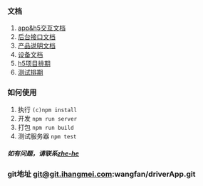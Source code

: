 ### 文档   
1. [app&h5交互文档](./doc/app-h5-connect.md)     
1. [后台接口文档](./doc/interface.doc)     
1. [产品说明文档](./doc/product-doc.pdf)     
1. [设备文档](./doc/device-doc.docx)     
1. [h5项目排期](./doc/h5-schedule.xlsx)     
1. [测试排期](./doc/test-scheduling.xlsx)     

### 如何使用    
1. 执行 `(c)npm install`      
1. 开发 `npm run server`  
1. 打包 `npm run build`   
1. 测试服务器 `npm test`   

##### 如有问题，请联系[zhe-he](mailto:hezhe@ihangmei.com)     

### git地址 git@git.ihangmei.com:wangfan/driverApp.git    
